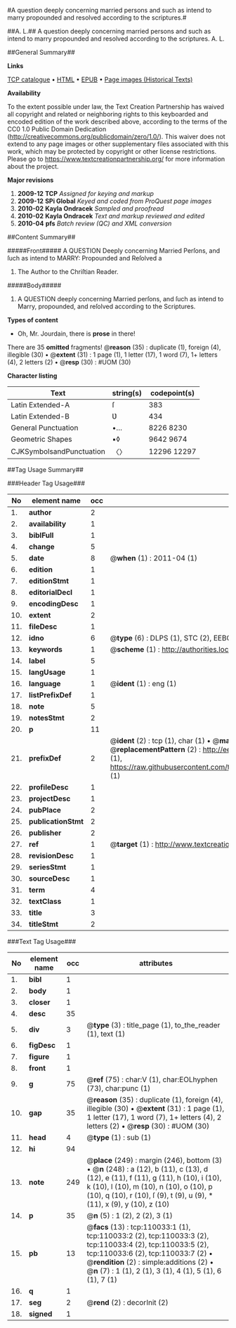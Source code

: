 #A question deeply concerning married persons and such as intend to marry propounded and resolved according to the scriptures.#

##A. L.##
A question deeply concerning married persons and such as intend to marry propounded and resolved according to the scriptures.
A. L.

##General Summary##

**Links**

[TCP catalogue](http://www.ota.ox.ac.uk/tcp/)  • 
[HTML](http://tei.it.ox.ac.uk/tcp/Texts-HTML/free/A49/A49645.html)  • 
[EPUB](http://tei.it.ox.ac.uk/tcp/Texts-EPUB/free/A49/A49645.epub) • 
[Page images (Historical Texts)](https://historicaltexts.jisc.ac.uk/eebo-27207027e)

**Availability**

To the extent possible under law, the Text Creation Partnership has waived all copyright and related or neighboring rights to this keyboarded and encoded edition of the work described above, according to the terms of the CC0 1.0 Public Domain Dedication (http://creativecommons.org/publicdomain/zero/1.0/). This waiver does not extend to any page images or other supplementary files associated with this work, which may be protected by copyright or other license restrictions. Please go to https://www.textcreationpartnership.org/ for more information about the project.

**Major revisions**

1. __2009-12__ __TCP__ *Assigned for keying and markup*
1. __2009-12__ __SPi Global__ *Keyed and coded from ProQuest page images*
1. __2010-02__ __Kayla Ondracek__ *Sampled and proofread*
1. __2010-02__ __Kayla Ondracek__ *Text and markup reviewed and edited*
1. __2010-04__ __pfs__ *Batch review (QC) and XML conversion*

##Content Summary##

#####Front#####
A QUESTION Deeply concerning Married Perſons, and ſuch as intend to MARRY: Propounded and Reſolved a
1. The Author to the Chriſtian Reader.

#####Body#####

1. A QUESTION deeply concerning Married perſons, and ſuch as intend to Marry, propounded, and reſolved according to the Scriptures.

**Types of content**

  * Oh, Mr. Jourdain, there is **prose** in there!

There are 35 **omitted** fragments! 
 @__reason__ (35) : duplicate (1), foreign (4), illegible (30)  •  @__extent__ (31) : 1 page (1), 1 letter (17), 1 word (7), 1+ letters (4), 2 letters (2)  •  @__resp__ (30) : #UOM (30)

**Character listing**


|Text|string(s)|codepoint(s)|
|---|---|---|
|Latin Extended-A|ſ|383|
|Latin Extended-B|Ʋ|434|
|General Punctuation|•…|8226 8230|
|Geometric Shapes|▪◊|9642 9674|
|CJKSymbolsandPunctuation|〈〉|12296 12297|

##Tag Usage Summary##

###Header Tag Usage###

|No|element name|occ|attributes|
|---|---|---|---|
|1.|__author__|2||
|2.|__availability__|1||
|3.|__biblFull__|1||
|4.|__change__|5||
|5.|__date__|8| @__when__ (1) : 2011-04 (1)|
|6.|__edition__|1||
|7.|__editionStmt__|1||
|8.|__editorialDecl__|1||
|9.|__encodingDesc__|1||
|10.|__extent__|2||
|11.|__fileDesc__|1||
|12.|__idno__|6| @__type__ (6) : DLPS (1), STC (2), EEBO-CITATION (1), OCLC (1), VID (1)|
|13.|__keywords__|1| @__scheme__ (1) : http://authorities.loc.gov/ (1)|
|14.|__label__|5||
|15.|__langUsage__|1||
|16.|__language__|1| @__ident__ (1) : eng (1)|
|17.|__listPrefixDef__|1||
|18.|__note__|5||
|19.|__notesStmt__|2||
|20.|__p__|11||
|21.|__prefixDef__|2| @__ident__ (2) : tcp (1), char (1)  •  @__matchPattern__ (2) : ([0-9\-]+):([0-9IVX]+) (1), (.+) (1)  •  @__replacementPattern__ (2) : http://eebo.chadwyck.com/downloadtiff?vid=$1&page=$2 (1), https://raw.githubusercontent.com/textcreationpartnership/Texts/master/tcpchars.xml#$1 (1)|
|22.|__profileDesc__|1||
|23.|__projectDesc__|1||
|24.|__pubPlace__|2||
|25.|__publicationStmt__|2||
|26.|__publisher__|2||
|27.|__ref__|1| @__target__ (1) : http://www.textcreationpartnership.org/docs/. (1)|
|28.|__revisionDesc__|1||
|29.|__seriesStmt__|1||
|30.|__sourceDesc__|1||
|31.|__term__|4||
|32.|__textClass__|1||
|33.|__title__|3||
|34.|__titleStmt__|2||


###Text Tag Usage###

|No|element name|occ|attributes|
|---|---|---|---|
|1.|__bibl__|1||
|2.|__body__|1||
|3.|__closer__|1||
|4.|__desc__|35||
|5.|__div__|3| @__type__ (3) : title_page (1), to_the_reader (1), text (1)|
|6.|__figDesc__|1||
|7.|__figure__|1||
|8.|__front__|1||
|9.|__g__|75| @__ref__ (75) : char:V (1), char:EOLhyphen (73), char:punc (1)|
|10.|__gap__|35| @__reason__ (35) : duplicate (1), foreign (4), illegible (30)  •  @__extent__ (31) : 1 page (1), 1 letter (17), 1 word (7), 1+ letters (4), 2 letters (2)  •  @__resp__ (30) : #UOM (30)|
|11.|__head__|4| @__type__ (1) : sub (1)|
|12.|__hi__|94||
|13.|__note__|249| @__place__ (249) : margin (246), bottom (3)  •  @__n__ (248) : a (12), b (11), c (13), d (12), e (11), f (11), g (11), h (10), i (10), k (10), l (10), m (10), n (10), o (10), p (10), q (10), r (10), ſ (9), t (9), u (9), * (11), x (9), y (10), z (10)|
|14.|__p__|35| @__n__ (5) : 1 (2), 2 (2), 3 (1)|
|15.|__pb__|13| @__facs__ (13) : tcp:110033:1 (1), tcp:110033:2 (2), tcp:110033:3 (2), tcp:110033:4 (2), tcp:110033:5 (2), tcp:110033:6 (2), tcp:110033:7 (2)  •  @__rendition__ (2) : simple:additions (2)  •  @__n__ (7) : 1 (1), 2 (1), 3 (1), 4 (1), 5 (1), 6 (1), 7 (1)|
|16.|__q__|1||
|17.|__seg__|2| @__rend__ (2) : decorInit (2)|
|18.|__signed__|1||
